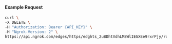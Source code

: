 <!-- Code generated for API Clients. DO NOT EDIT. -->

#### Example Request

```bash
curl \
-X DELETE \
-H "Authorization: Bearer {API_KEY}" \
-H "Ngrok-Version: 2" \
https://api.ngrok.com/edges/https/edghts_2uBDhtVdhLM8WlIEGXEe9rxrPjy/routes/edghtsrt_2uBDhqdBlziLGeEA0mOiaKhdMMF/oidc
```
